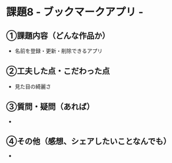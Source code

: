 # 課題8 - ブックマークアプリ -

## ①課題内容（どんな作品か）
- 名前を登録・更新・削除できるアプリ

## ②工夫した点・こだわった点
- 見た目の綺麗さ

## ③質問・疑問（あれば）
- 

## ④その他（感想、シェアしたいことなんでも）
- 
